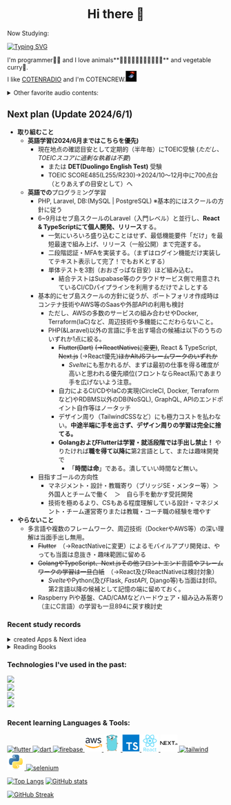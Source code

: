 <!--
**itachi-P/itachi-p** is a ✨ _special_ ✨ repository because its `README.md` (this file) appears on your GitHub profile.
Here are some ideas to get you started:
-->
<h1 align="center">Hi there 👋</h1>
Now Studying:

[![Typing SVG](https://readme-typing-svg.demolab.com?font=Ubuntu&weight=600&size=18&duration=2000&pause=1000&color=F7C358&background=19891D9B&width=600&height=30&lines=再始動、結果出る(職・収入を得る)までやる;2024年3～6月英語→6～9月PHP×Laravel＋React＆TypeScript個人開発;2024年9～11月フィリピン企業インターン→就活開始予定)](https://git.io/typing-svg)

I'm programmer👩‍💻 and I love animals**🐻🐯🐘🦝🦊🐹🦇🦎🐝🐛🍄** and vegetable curry🍛.  
I like <a href="https://www.youtube.com/c/cotenradio">COTENRADIO</a> and I'm COTENCREW.<img src="crew-logo-03.png" width="25"/><br>

<details>
<summary>Other favorite audio contents:</summary>
  
- [a scope 〜資本主義の未来編](https://open.spotify.com/show/6Wg8C5S0lonShoWReujAip)
- [ゆる言語学ラジオ](https://podcasters.spotify.com/pod/show/yurugengo) & [ゆるコンピュータ科学ラジオ](https://www.youtube.com/@yurucom)
- [ひまじんプログラマーの週末エンジニアリングレッスン(ひまプロ)](https://open.spotify.com/show/2uv9mONog0nr9q5YJJsvIt?si=e79fc99f3ecd4b8f)
- [QiitaFM(旧エンジニアストーリー by Qiita)](https://pitpa.jp/playlist/engineerstory)
</details>

<h2>Next plan (Update 2024/6/1)</h2>

- **取り組むこと**
  - **英語学習(2024/6月まではこちらを優先)**
    - 現在地点の確認目安として定期的（半年毎）にTOEIC受験 (*ただし、TOEICスコアに過剰な執着は不要*)
      - または **DET(Duolingo English Test)** 受験
      - TOEIC SCORE485(L255/R230)→2024/10〜12月中に700点台（とりあえずの目安として）へ
  - **英語での**プログラミング学習
    - PHP, Laravel, DB:(MySQL | PostgreSQL) ※基本的にはスクールの方針に従う
    - 6~9月はセブ島スクールのLaravel（入門レベル）と並行し、**React & TypeScriptにて個人開発、リリース**する。
      - 一気にいろいろ盛り込むことはせず、最低機能要件「だけ」を最短最速で組み上げ、リリース（一般公開）まで完遂する。
      - 二段階認証・MFAを実装する。（まずはログイン機能だけ実装してテキスト表示して完了！でもおＫとする）
      - 単体テストを3割（おおざっぱな目安）ほど組み込む。
        - 結合テストはSupabase等のクラウドサービス側で用意されているCI/CDパイプラインを利用するだけでよしとする
    - 基本的にセブ島スクールの方針に従うが、ポートフォリオ作成時はコンテナ技術やAWS等のSaasや外部APIの利用も検討
      - ただし、AWSの多数のサービスの組み合わせやDocker, Terraform(IaC)など、周辺技術や多機能にこだわらないこと。
      - PHP(&Laravel)以外の言語に手を出す場合の候補は以下のうちのいずれか1点に絞る。
        - ~~Flutter(Dart)~~ ~~(→ReactNativeに変更)~~, React & TypeScript, ~~Next.js~~ (→React優先)~~ほかAltJSフレームワークのいずれか~~
          - *Svelte*にも惹かれるが、まずは最初の仕事を得る確度が高いと思われる優先順位(フロントならReact系)であまり手を広げないよう注意。
        - 自力によるCI/CDやIaCの実現(CircleCI, Docker, Terraformなど)やRDBMS以外のDB(NoSQL), GraphQL, APIのエンドポイント自作等はノータッチ
        - デザイン周り（TailwindCSSなど）にも極力コストを払わない。**中途半端に手を出さず、デザイン周りの学習は完全に捨てる。**
        - **GolangおよびFlutterは学習・就活段階では手出し禁止！** やりたければ**職を得て以降に**第2言語として、または趣味開発で
          - 「**時間は命**」である。潰していい時間など無い。
    - 目指すゴールの方向性
      - マネジメント・設計・教職寄り（ブリッジSE・メンター等）＞　外国人とチームで働く　＞　自ら手を動かす受託開発
      - 技術を極めるより、CSもある程度理解している設計・マネジメント・チーム運営寄りまたは教職・コーチ職の経験を増やす 
- **やらないこと**
  - 多言語や複数のフレームワーク、周辺技術（DockerやAWS等）の深い理解は当面手出し無用。
    - ~~Flutter~~　（→ReactNativeに変更）によるモバイルアプリ開発は、やっても当面は息抜き・趣味範囲に留める
    - ~~GolangやTypeScript、Next.jsその他フロントエンド言語やフレームワークの学習は一旦白紙~~　（→React及びReactNativeは検討対象）
      - *Svelte*やPython(及びFlask, *FastAPI*, Django等)も当面は封印。第2言語以降の候補として記憶の端に留めておく。
    - Raspberry Piや基盤、CAD/CAMなどハードウェア・組み込み系寄り（主にC言語）の学習も一旦894に戻す検討史

### Recent study records

<details>
  <summary>created Apps & Next idea</summary>
  
- [ぬこ🐈画像ジェネレータ](https://random-cat-git-feature-itachi-p.vercel.app/)  
- [世界のお天気⛈️🌞🌪️](https://weather-report-react-ts.netlify.app/)
- [Next.js公式テストブログ📝アプリ](https://nextjs-testapp02-blog.netlify.app/)+α
- [GraphQLでAPI開発やってみた](https://graphql-prisma-supabase.vercel.app/)

#### Other items created past :
  
- Python & Selenium & pandas🐼 ~~&FastAPI~~ によるWebスクレイピング _（API化は未実装）_
- PHP & Laravel & Docker & AWS ECS (経費節約のため稼働停止中）
- Flutter & Firebase & NoSQL(FireStore) による30日間習慣形成スマホアプリ（非公開）
</details>

<details>
  <summary>Reading Books</summary>

##### Now reading
- [Clean Code アジャイルソフトウェア達人の技] (https://www.amazon.co.jp/dp/4048930591)
- [Clean Coder プロフェッショナルプログラマへの道] (https://www.amazon.co.jp/dp/4048930648)
- 以後はここに記録[読書ミーター](https://bookmeter.com/users/1441045)
  
###### Recently read books:

- [達人プログラマー(第2版): 熟達に向けたあなたの旅](https://www.amazon.co.jp/dp/4274226298)
- (再読)[The Art of Readable Code](https://www.amazon.co.jp/dp/4873115655)
- [「頭のゴミ」を捨てれば、脳は一瞬で目覚める!](https://www.amazon.co.jp/dp/B00JP3222M/)
- [モチベーション3.0](https://www.amazon.co.jp/dp/4062144492)
- [SOFT SKILLS ソフトウェア開発者の人生マニュアル 第2版](https://www.amazon.co.jp/dp/4296000500/)
- [世界は贈与でできている　資本主義の「すきま」を埋める倫理学](https://www.amazon.co.jp//dp/B085NJC1HD/)
- [Humankind 希望の歴史(上)　人類が善き未来をつくるための18章](https://www.amazon.co.jp/dp/4163914072/)
- [「孟子」は人を強くする](https://www.amazon.co.jp/dp/4396111290/)
- [宇宙は何でできているのか　素粒子物理学で解く宇宙の謎](https://www.amazon.co.jp/gp/product/B00CZCWBPS/)

</details>

### Technologies I've used in the past:
<p align="left">
  <a href="https://skillicons.dev">
    <img src="https://skillicons.dev/icons?i=github,git,vscode,vim,bash,linux,aws,docker,mysql,postgres,sqlite" /><br />
    <img src="https://skillicons.dev/icons?i=go,supabase,netlify,graphql,prisma,tailwind,py,selenium,php,laravel,heroku,ruby,rails,solidity" /><br />
    <img src="https://skillicons.dev/icons?i=js,ts,react,nextjs,vercel,dart,flutter,androidstudio,gradle,firebase,gcp" /><br />
    <img src="https://skillicons.dev/icons?i=html,css,sass,wordpress,java,eclipse,c,cs,dotnet,perl" /><br />
  </a>
</p>

### Recent learning Languages & Tools:
<p align="left">
  <a href="https://flutter.dev"> <img src="https://www.vectorlogo.zone/logos/flutterio/flutterio-icon.svg" alt="flutter" width="40" height="40"/> </a> 
  <a href="https://dart.dev"> <img src="https://www.vectorlogo.zone/logos/dartlang/dartlang-icon.svg" alt="dart" width="40" height="40"/> </a> 
  <a href="https://firebase.google.com/"> <img src="https://www.vectorlogo.zone/logos/firebase/firebase-icon.svg" alt="firebase" width="40" height="40"/> </a>
  <a href="https://aws.amazon.com"> <img src="https://raw.githubusercontent.com/devicons/devicon/master/icons/amazonwebservices/amazonwebservices-original-wordmark.svg" alt="aws" width="40" height="40"/> </a> 
  <a href="https://golang.org"> <img src="https://raw.githubusercontent.com/devicons/devicon/master/icons/go/go-original.svg" alt="go" width="40" height="40"/> </a>
  <a href="https://typescriptlang.org"> <img src="https://raw.githubusercontent.com/devicons/devicon/master/icons/typescript/typescript-original.svg" alt="typescript" width="40" height="40"/> </a>
  <a href="https://react.org"> <img src="https://raw.githubusercontent.com/devicons/devicon/master/icons/react/react-original-wordmark.svg" alt="reactjs" width="40" height="40"/> </a>
  <a href="https://nextjs.org"> <img src="https://raw.githubusercontent.com/devicons/devicon/master/icons/nextjs/nextjs-original-wordmark.svg" alt="nextjs" width="40" height="40"/> </a>
  <a href="https://tailwindcss.com/"> <img src="https://www.vectorlogo.zone/logos/tailwindcss/tailwindcss-icon.svg" alt="tailwind" width="40" height="40"/> </a>
  <a href="https://www.python.org"> <img src="https://raw.githubusercontent.com/devicons/devicon/master/icons/python/python-original.svg" alt="python" width="40" height="40"/> </a>
  <a href="https://www.selenium.dev"> <img src="https://raw.githubusercontent.com/detain/svg-logos/780f25886640cef088af994181646db2f6b1a3f8/svg/selenium-logo.svg" alt="selenium" width="40" height="40"/> </a>
<!--   
  <a href="https://www.docker.com/"> <img src="https://raw.githubusercontent.com/devicons/devicon/master/icons/docker/docker-original-wordmark.svg" alt="docker" width="40" height="40"/> </a> 
  <a href="https://www.vim.org/"> <img src="https://raw.githubusercontent.com/devicons/devicon/master/icons/vim/vim-original.svg" alt="vim" width="40" height="40"/> </a>
  <a href="https://www.linux.org/"> <img src="https://raw.githubusercontent.com/devicons/devicon/master/icons/linux/linux-original.svg" alt="linux" width="40" height="40"/> </a>
  <a href="https://laravel.com"> <img src="https://cdn.jsdelivr.net/gh/devicons/devicon/icons/laravel/laravel-plain-wordmark.svg" alt="laravel" width="40" height="40"/> </a>
  <a href="https://www.ruby-lang.org/en/"> <img src="https://raw.githubusercontent.com/devicons/devicon/master/icons/ruby/ruby-original.svg" alt="ruby" width="40" height="40"/> </a>
  <a href="https://rubyonrails.org"> <img src="https://raw.githubusercontent.com/devicons/devicon/master/icons/rails/rails-original-wordmark.svg" alt="rails" width="40" height="40"/> </a>
-->
</p>

[![Top Langs](https://github-readme-stats.vercel.app/api/top-langs/?username=itachi-p&layout=compact&theme=bear)](https://github.com/anuraghazra/github-readme-stats)
[![GitHub stats](https://github-readme-stats.vercel.app/api?username=itachi-p&show_icons=true&theme=flag-india)](https://streak-stats.demolab.com/demo/)

[![GitHub Streak](https://github-readme-streak-stats.herokuapp.com?user=itachi-p&theme=black-ice&date_format=%5BY.%5Dn.j&card_width=510)](https://git.io/streak-stats)
